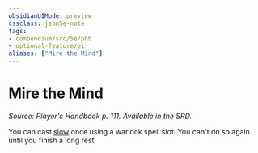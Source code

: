 ```yaml
---
obsidianUIMode: preview
cssclass: json5e-note
tags:
- compendium/src/5e/phb
- optional-feature/ei
aliases: ["Mire the Mind"]
---
```

# Mire the Mind
*Source: Player's Handbook p. 111. Available in the SRD.* 

You can cast [slow](/compendium/spells/slow.md) once using a warlock spell slot. You can't do so again until you finish a long rest.